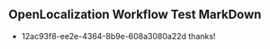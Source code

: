 ## OpenLocalization Workflow Test MarkDown
* 12ac93f8-ee2e-4364-8b9e-608a3080a22d thanks!

<!--HONumber=Aug16_HO4-->


